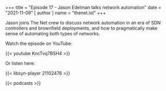 +++
title = "Episode 17 - Jason Edelman talks network automation"
date = "2021-11-09"
[ author ]
  name = "thenet.lol"
+++

Jason joins The Net crew to discuss network automation in an era of SDN controllers and brownfield deployments, and how to pragmatically make sense of automating both types of networks.

Watch the episode on YouTube:

{{< youtube KncTvq7BSH4 >}}

Or listen here:

{{< libsyn-player 21102476 >}}

{{< podcasts >}}
